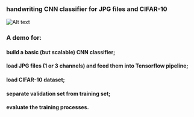 ### handwriting CNN classifier for JPG files and CIFAR-10 <br/>

![Alt text](https://storage.googleapis.com/kaggle-competitions/kaggle/3362/logos/front_page.png) <br/>

### A demo for:  <br/>
#### build a basic (but scalable) CNN classifier;  <br/>
#### load JPG files (1 or 3 channels) and feed them into Tensorflow pipeline;  <br/>
#### load CIFAR-10 dataset; <br/>
#### separate validation set from training set; <br/>
#### evaluate the training processes. <br/>

